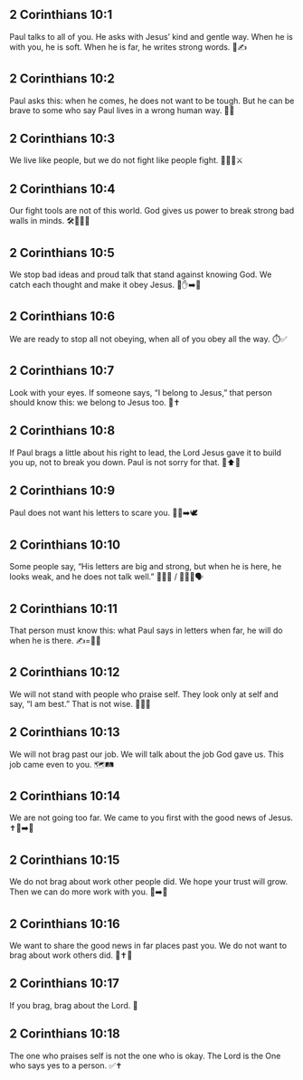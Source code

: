 ## 2 Corinthians 10:1
Paul talks to all of you. He asks with Jesus’ kind and gentle way. When he is with you, he is soft. When he is far, he writes strong words. 🤲✍️
## 2 Corinthians 10:2
Paul asks this: when he comes, he does not want to be tough. But he can be brave to some who say Paul lives in a wrong human way. 🙏💬
## 2 Corinthians 10:3
We live like people, but we do not fight like people fight. 🚶‍♂️🛑⚔️
## 2 Corinthians 10:4
Our fight tools are not of this world. God gives us power to break strong bad walls in minds. 🛠️💪✨🧠
## 2 Corinthians 10:5
We stop bad ideas and proud talk that stand against knowing God. We catch each thought and make it obey Jesus. 🧠✋➡️🙏
## 2 Corinthians 10:6
We are ready to stop all not obeying, when all of you obey all the way. ⏱️✅
## 2 Corinthians 10:7
Look with your eyes. If someone says, “I belong to Jesus,” that person should know this: we belong to Jesus too. 👀✝️
## 2 Corinthians 10:8
If Paul brags a little about his right to lead, the Lord Jesus gave it to build you up, not to break you down. Paul is not sorry for that. 🧱⬆️🙂
## 2 Corinthians 10:9
Paul does not want his letters to scare you. 📜😟➡️🕊️
## 2 Corinthians 10:10
Some people say, “His letters are big and strong, but when he is here, he looks weak, and he does not talk well.” 💬📜💪 / 🚶‍♂️😔🗣️
## 2 Corinthians 10:11
That person must know this: what Paul says in letters when far, he will do when he is there. ✍️=🚶‍♂️
## 2 Corinthians 10:12
We will not stand with people who praise self. They look only at self and say, “I am best.” That is not wise. 🚫🏅😕
## 2 Corinthians 10:13
We will not brag past our job. We will talk about the job God gave us. This job came even to you. 🗺️🛤️
## 2 Corinthians 10:14
We are not going too far. We came to you first with the good news of Jesus. ✝️📣➡️🫵
## 2 Corinthians 10:15
We do not brag about work other people did. We hope your trust will grow. Then we can do more work with you. 🌱➡️🌳
## 2 Corinthians 10:16
We want to share the good news in far places past you. We do not want to brag about work others did. 🧭✝️📣
## 2 Corinthians 10:17
If you brag, brag about the Lord. 🙌
## 2 Corinthians 10:18
The one who praises self is not the one who is okay. The Lord is the One who says yes to a person. ✅✝️
